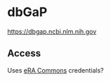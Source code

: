 

#	dbGaP


https://dbgap.ncbi.nlm.nih.gov



##	Access

Uses [eRA Commons](docs/eRACommons) credentials?

